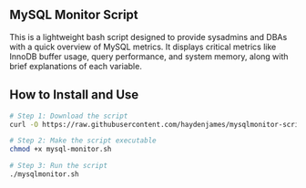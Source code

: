 ## MySQL Monitor Script

This is a lightweight bash script designed to provide sysadmins and DBAs with a quick overview of MySQL metrics. It displays critical metrics like InnoDB buffer usage, query performance, and system memory, along with brief explanations of each variable.

## How to Install and Use

```bash
# Step 1: Download the script
curl -O https://raw.githubusercontent.com/haydenjames/mysqlmonitor-script/main/mysqlmonitor.sh

# Step 2: Make the script executable
chmod +x mysql-monitor.sh

# Step 3: Run the script
./mysqlmonitor.sh
